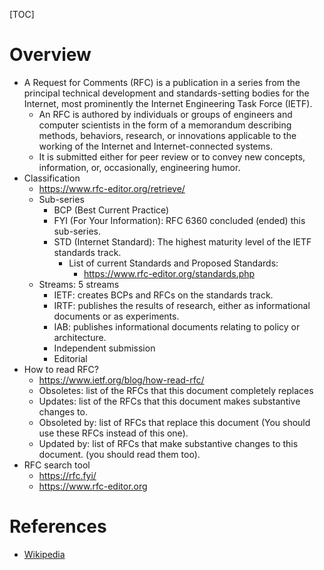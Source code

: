 [TOC]

# Overview

- A Request for Comments (RFC) is a publication in a series from the
  principal technical development and standards-setting bodies for the
  Internet, most prominently the Internet Engineering Task Force (IETF).
    + An RFC is authored by individuals or groups of engineers and
      computer scientists in the form of a memorandum describing
      methods, behaviors, research, or innovations applicable to the
      working of the Internet and Internet-connected systems.
    + It is submitted either for peer review or to convey new concepts,
      information, or, occasionally, engineering humor.
- Classification
    + https://www.rfc-editor.org/retrieve/
    + Sub-series
        * BCP (Best Current Practice)
        * FYI (For Your Information): RFC 6360 concluded (ended) this
          sub-series.
        * STD (Internet Standard): The highest maturity level of the
          IETF standards track.
            - List of current Standards and Proposed Standards:
                + https://www.rfc-editor.org/standards.php
    + Streams: 5 streams
        * IETF: creates BCPs and RFCs on the standards track.
        * IRTF: publishes the results of research, either as
          informational documents or as experiments.
        * IAB: publishes informational documents relating to policy or
          architecture.
        * Independent submission
        * Editorial
- How to read RFC?
    + https://www.ietf.org/blog/how-read-rfc/
    + Obsoletes: list of the RFCs that this document completely replaces
    + Updates: list of the RFCs that this document makes substantive
      changes to.
    + Obsoleted by: list of RFCs that replace this document (You should
      use these RFCs instead of this one).
    + Updated by: list of RFCs that make substantive changes to this
      document. (you should read them too).
- RFC search tool
    + https://rfc.fyi/
    + https://www.rfc-editor.org

# References
- [Wikipedia](https://en.wikipedia.org/wiki/Request_for_Comments)
